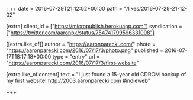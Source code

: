 +++
date = 2016-07-29T21:12:02+00:00
path = "/likes/2016-07-29-21-12-02"

[extra]
client_id = ["https://micropublish.herokuapp.com"]
syndication = ["https://twitter.com/aaronpk/status/754741799596331008"]

[[extra.like_of]]
author = "https://aaronparecki.com/"
photo = "https://aaronparecki.com/2016/07/17/3/photo.png"
published = 2016-07-17T18:17:18+00:00
type = "entry"
url = "https://aaronparecki.com/2016/07/17/3/first-website"

[extra.like_of.content]
text = "I just found a 15-year old CDROM backup of my first website! http://2003.aaronparecki.com #indieweb"

+++

<a href="https://brid.gy/publish/twitter" data-synd></a>